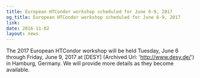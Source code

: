 ```yaml
---
title: European HTCondor workshop scheduled for June 6-9, 2017
og_title: European HTCondor workshop scheduled for June 6-9, 2017
link: 
date: 2016-11-02
layout: news
---
```


The 2017 European HTCondor workshop will be held Tuesday, June 6 through Friday, June 9, 2017 at [DESY] (Archived Url: 'http://www.desy.de/') in Hamburg, Germany. We will provide more details as they become available. 
